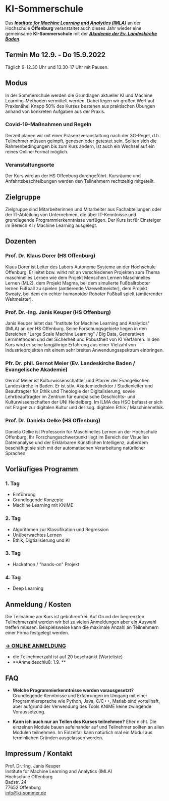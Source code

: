 # KI-Sommerschule
Das ***[Institute for Machine Learning and Analytics (IMLA)](https://imla.hs-offenburg.de)*** an der Hochschule **Offenburg** veranstaltet auch dieses Jahr wieder eine gemeinsame **KI-Sommerschule** mit der ***[Akademie der Ev. Landeskirche Baden](https://www.ekiba.de/akademie-baden/)***. 

## Termin Mo 12.9. - Do 15.9.2022
Täglich 9-12.30 Uhr und 13.30-17 Uhr mit Pausen. 

## Modus
In der Sommerschule werden die Grundlagen aktueller KI und Machine Learning-Methoden vermittelt werden. Dabei legen wir großen Wert auf Praxisnähe! Knapp 50% des Kurses bestehen aus praktischen Übungen anhand von konkreten Aufgaben aus der Praxis.

### Covid-19-Maßnahmen und Regeln
Derzeit planen wir mit einer Präsenzveranstaltung nach der 3G-Regel, d.h. Teilnehmer müssen geimpft, genesen oder getestet sein. Sollten sich die Rahmenbedingungen bis zum Kurs ändern, ist auch ein Wechsel auf ein reines Online-Format möglich. 

### Veranstaltungsorte
Der Kurs wird an der HS Offenburg durchgeführt. Kursräume und Anfahrtsbeschreibungen werden den Teilnehmern rechtzeitig mitgeteilt.

## Zielgruppe
Zielgruppe sind Mitarbeiterinnen und Mitarbeiter aus Fachabteilungen oder der IT-Abteilung von Unternehmen, die über IT-Kenntnisse und grundlegende Programmierkenntnisse verfügen. Der Kurs ist für Einsteiger im Bereich KI / Machine Learning ausgelegt. 

## Dozenten

### Prof. Dr. Klaus Dorer (HS Offenburg)
Klaus Dorer ist Leiter des Labors Autonome Systeme an der Hochschule Offenburg. Er leitet bzw. wirkt mit an verschiedenen Projekten zum Thema maschinelles Lernen wie dem Projekt Menschen Lernen Maschinelles Lernen (ML2), dem Projekt Magma, bei dem simulierte Fußballroboter lernen Fußball zu spielen (amtierende Vizeweltmeister), dem Projekt Sweaty, bei dem ein echter humanoider Roboter Fußball spielt (amtierender Weltmeister).

### Prof. Dr.-Ing. Janis Keuper (HS Offenburg)
Janis Keuper leitet das "Institute for Machine Learning and Analytics" (IMLA) an der HS Offenburg. Seine Forschungsgebiete liegen in den Bereichen "Large Scale Machine Learning" / Big Data, Generativen Lernmethoden und der Sicherheit und Robustheit von KI Verfahren. In den Kurs wird er seine langjährige Erfahrung aus einer Vielzahl von Industrieprojekten mit einem sehr breiten Anwendungsspektrum einbringen.

### Pfr. Dr. phil. Gernot Meier (Ev. Landeskirche Baden / Evangelische Akademie)
Gernot Meier ist Kulturwissenschaftler und Pfarrer der Evangelischen Landeskirche in Baden. Er ist stlv. Akademiedirektor / Studienleiter und Beauftragter für Ethik und Theologie der Digitalisierung, sowie Lehrbeauftragter im Zentrum für europäische Geschichts- und Kulturwissenschaften der UNI Heidelberg. Im ILMA des HSO befasst er sich mit Fragen zur digitalen Kultur und der sog. digitalen Ethik / Maschinenethik.

### Prof. Dr. Daniela Oelke (HS Offenburg)
Daniela Oelke ist Professorin für Maschinelles Lernen an der Hochschule Offenburg. Ihr Forschungsschwerpunkt liegt im Bereich der Visuellen Datenanalyse und der Erklärbaren Künstlichen Intelligenz, außerdem beschäftigt sie sich mit der automatischen Verarbeitung natürlicher Sprachen.

## Vorläufiges Programm
### 1. Tag
* Einführung
* Grundlegende Konzepte
* Machine Learning mit KNIME

### 2. Tag
* Algorithmen zur Klassifikation und Regression
* Unüberwachtes Lernen
* Ethik, Digtialisierung und KI  

### 3. Tag
* Hackathon / "hands-on" Projekt

### 4. Tag
* Deep Learning

## Anmeldung / Kosten
Die Teilnahme am Kurs ist gebührenfrei. Auf Grund der begrenzten Teilnehmerzahl werden wir bei zu vielen Anmeldungen aber ein Auswahl treffen müssen. Beispielsweise kann die maximale Anzahl an Teilnehmern einer Firma festgelegt werden.

### [-> ONLINE ANMELDUNG](https://events.hs-offenburg.de/e/ki-sommer) 
* die Teilnehmerzahl ist auf 20 beschränkt (Warteliste) 
* **Anmeldeschluß: 1.9. ** 

## FAQ
* **Welche Programmierkenntnisse werden vorausgesetzt?** Grundlegende Kenntnisse und Erfahrungen im Umgang mit einer Programmiersprache wie Python, Java, C/C++, Matlab sind vorteilhaft, aber aufgrund der Verwendung des Tools KNIME keine zwingende Voraussetzung.

* **Kann ich auch nur an Teilen des Kurses teilnehmen?** Eher nicht. Die einzelnen Module bauen aufeinander auf und Teilnehmer sollten an allen Modulen teilnehmen. Im Einzelfall kann natürlich mal ein Modul aus terminlichen Gründen ausgelassen werden.


## Impressum / Kontakt
Prof. Dr.-Ing. Janis Keuper  
Institute for Machine Learning and Analytics (IMLA)  
Hochschule Offenburg  
Badstr. 24  
77652 Offenburg  
info@ki-sommer.de  
